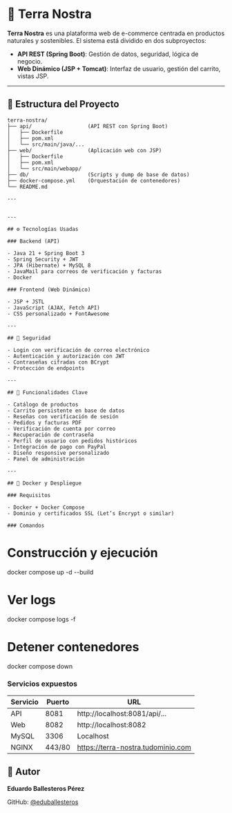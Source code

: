 # 🌱 Terra Nostra

**Terra Nostra** es una plataforma web de e-commerce centrada en productos naturales y sostenibles. El sistema está dividido en dos subproyectos:

- **API REST (Spring Boot)**: Gestión de datos, seguridad, lógica de negocio.
- **Web Dinámico (JSP + Tomcat)**: Interfaz de usuario, gestión del carrito, vistas JSP.

---

## 📁 Estructura del Proyecto

```plaintext
terra-nostra/
├── api/                  (API REST con Spring Boot)
│   ├── Dockerfile
│   ├── pom.xml
│   └── src/main/java/...
├── web/                  (Aplicación web con JSP)
│   ├── Dockerfile
│   ├── pom.xml
│   └── src/main/webapp/
├── db/                   (Scripts y dump de base de datos)
├── docker-compose.yml    (Orquestación de contenedores)
└── README.md

---


---

## ⚙️ Tecnologías Usadas

### Backend (API)

- Java 21 + Spring Boot 3  
- Spring Security + JWT  
- JPA (Hibernate) + MySQL 8  
- JavaMail para correos de verificación y facturas  
- Docker  

### Frontend (Web Dinámico)

- JSP + JSTL  
- JavaScript (AJAX, Fetch API)  
- CSS personalizado + FontAwesome
  
---

## 🔐 Seguridad

- Login con verificación de correo electrónico  
- Autenticación y autorización con JWT  
- Contraseñas cifradas con BCrypt  
- Protección de endpoints  

---

## 🛒 Funcionalidades Clave

- Catálogo de productos  
- Carrito persistente en base de datos  
- Reseñas con verificación de sesión  
- Pedidos y facturas PDF  
- Verificación de cuenta por correo  
- Recuperación de contraseña  
- Perfil de usuario con pedidos históricos  
- Integración de pago con PayPal  
- Diseño responsive personalizado  
- Panel de administración  

---

## 🐳 Docker y Despliegue

### Requisitos

- Docker + Docker Compose  
- Dominio y certificados SSL (Let’s Encrypt o similar)

### Comandos

```
# Construcción y ejecución
docker compose up -d --build

# Ver logs
docker compose logs -f

# Detener contenedores
docker compose down


### Servicios expuestos

| Servicio | Puerto | URL                                      |
|----------|--------|-------------------------------------------|
| API      | 8081   | http://localhost:8081/api/...             |
| Web      | 8082   | http://localhost:8082                    |
| MySQL    | 3306   | Localhost                                 |
| NGINX    | 443/80 | https://terra-nostra.tudominio.com       |

## 🧠 Autor

**Eduardo Ballesteros Pérez**  

GitHub: [@eduballesteros](https://github.com/eduballesteros)

